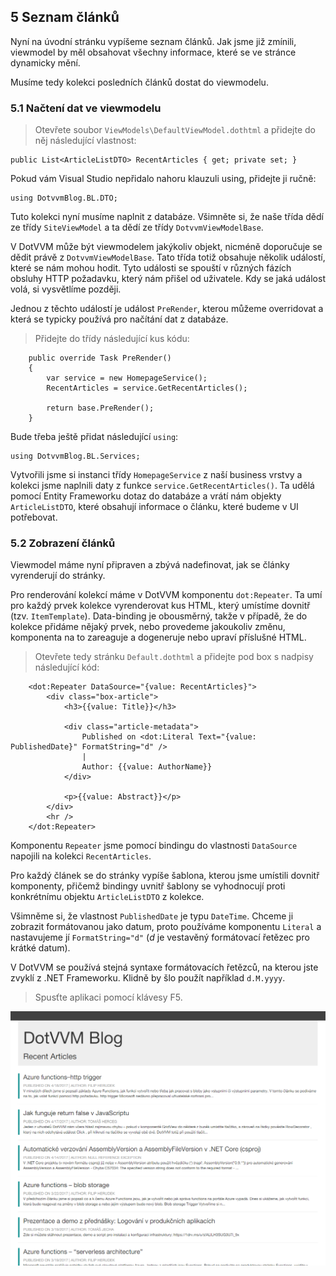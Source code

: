 ## 5 Seznam článků

Nyní na úvodní stránku vypíšeme seznam článků. Jak jsme již zmínili, viewmodel by měl obsahovat všechny informace, které se ve stránce dynamicky mění.

Musíme tedy kolekci posledních článků dostat do viewmodelu.

### 5.1 Načtení dat ve viewmodelu

> Otevřete soubor `ViewModels\DefaultViewModel.dothtml` a přidejte do něj následující vlastnost:

```
public List<ArticleListDTO> RecentArticles { get; private set; }
```

Pokud vám Visual Studio nepřidalo nahoru klauzuli using, přidejte ji ručně:

```
using DotvvmBlog.BL.DTO;
```

Tuto kolekci nyní musíme naplnit z databáze. Všimněte si, že naše třída dědí ze třídy `SiteViewModel` a ta dědí ze třídy `DotvvmViewModelBase`.

V DotVVM může být viewmodelem jakýkoliv objekt, nicméně doporučuje se dědit právě z `DotvvmViewModelBase`. Tato třída totiž obsahuje několik událostí, které se nám mohou hodit. Tyto události se spouští v různých fázích obsluhy HTTP požadavku, který nám přišel od uživatele. Kdy se jaká událost volá, si vysvětlíme později.

Jednou z těchto událostí je událost `PreRender`, kterou můžeme overridovat a která se typicky používá pro načítání dat z databáze. 

> Přidejte do třídy následující kus kódu:

```
    public override Task PreRender()
    {
        var service = new HomepageService();
        RecentArticles = service.GetRecentArticles();

        return base.PreRender();
    }
```

Bude třeba ještě přidat následující `using`:

```
using DotvvmBlog.BL.Services;
```

Vytvořili jsme si instanci třídy `HomepageService` z naší business vrstvy a kolekci jsme naplnili daty z funkce `service.GetRecentArticles()`.
Ta udělá pomocí Entity Frameworku dotaz do databáze a vrátí nám objekty `ArticleListDTO`, které obsahují informace o článku, které budeme v UI potřebovat.

### 5.2 Zobrazení článků

Viewmodel máme nyní připraven a zbývá nadefinovat, jak se články vyrenderují do stránky.

Pro renderování kolekcí máme v DotVVM komponentu `dot:Repeater`. Ta umí pro každý prvek kolekce vyrenderovat kus HTML, který umístíme dovnitř (tzv. `ItemTemplate`).
Data-binding je obousměrný, takže v případě, že do kolekce přidáme nějaký prvek, nebo provedeme jakoukoliv změnu, komponenta na to zareaguje a dogeneruje nebo upraví příslušné HTML.

> Otevřete tedy stránku `Default.dothtml` a přidejte pod box s nadpisy následující kód:

```
    <dot:Repeater DataSource="{value: RecentArticles}">
        <div class="box-article">
            <h3>{{value: Title}}</h3>
            
            <div class="article-metadata">
                Published on <dot:Literal Text="{value: PublishedDate}" FormatString="d" />
                |
                Author: {{value: AuthorName}}
            </div>

            <p>{{value: Abstract}}</p>
        </div>
        <hr />
    </dot:Repeater>
```

Komponentu `Repeater` jsme pomocí bindingu do vlastnosti `DataSource` napojili na kolekci `RecentArticles`. 

Pro každý článek se do stránky vypíše šablona, kterou jsme umístili dovnitř komponenty, přičemž bindingy uvnitř šablony se vyhodnocují proti konkrétnímu objektu `ArticleListDTO` z kolekce.

Všimněme si, že vlastnost `PublishedDate` je typu `DateTime`. Chceme ji zobrazit formátovanou jako datum, proto používáme komponentu `Literal` a nastavujeme jí `FormatString="d"` (*d* je vestavěný formátovací řetězec pro krátké datum). 

V DotVVM se používá stejná syntaxe formátovacích řetězců, na kterou jste zvyklí z .NET Frameworku. Klidně by šlo použít například `d.M.yyyy`.

> Spusťte aplikaci pomocí klávesy F5.

<img src="05-articles-result.png" alt="Seznam článků na úvodní stránce" />